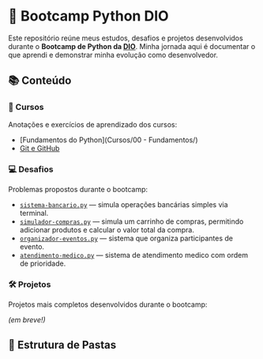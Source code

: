 # 🚀 Bootcamp Python DIO

Este repositório reúne meus estudos, desafios e projetos desenvolvidos durante o **Bootcamp de Python da [DIO](https://www.dio.me/)**. Minha jornada aqui é documentar o que aprendi e demonstrar minha evolução como desenvolvedor.

## 📚 Conteúdo

### 🧠 Cursos
Anotações e exercícios de aprendizado dos cursos:

- [Fundamentos do Python](Cursos/00 - Fundamentos/)
- [Git e GitHub](cursos/git-e-github/)

### 💻 Desafios
Problemas propostos durante o bootcamp:

- [`sistema-bancario.py`](desafios/sistema-bancario.py) — simula operações bancárias simples via terminal.
- [`simulador-compras.py`](desafios/simulador-compras.py) — simula um carrinho de compras, permitindo adicionar produtos e calcular o valor total da compra.
- [`organizador-eventos.py`](desafios/organizador-eventos.py) — sistema que organiza participantes de evento.
- [`atendimento-medico.py`](desafios/atendimento-medico.py) — sistema de atendimento medico com ordem de prioridade.

### 🛠️ Projetos
Projetos mais completos desenvolvidos durante o bootcamp:

*(em breve!)*

## 📁 Estrutura de Pastas




